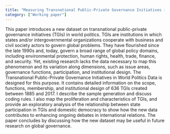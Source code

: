 ```yaml
---
title: "Measuring Transnational Public-Private Governance Initiatives in World Politics: A New Dataset"
category: ["Working paper"]
---
```

This paper introduces a new dataset on transnational public-private governance initiatives (TGIs) in
world politics. TGIs are institutions in which states and/or intergovernmental organizations cooperate
with business and civil society actors to govern global problems. They have flourished since the late
1990s and, today, govern a broad range of global policy domains, including environmental protection,
human rights, health, trade, finance, and security. Yet, existing research lacks the data necessary to
map this phenomenon and its variation along dimensions, such as issue areas, governance functions,
participation, and institutional design. The Transnational Public-Private Governance Initiatives in
World Politics Data is designed for this purpose. It contains detailed information on the scope, functions,
membership, and institutional design of 636 TGIs created between 1885 and 2017. I describe
the sample generation and discuss coding rules. I also map the proliferation and characteristics of
TGIs, and provide an exploratory analysis of the relationship between state participation in TGIs and
domestic democracy to show how the new data contributes to enhancing ongoing debates in international
relations. The paper concludes by discussing how the new dataset may be useful in future
research on global governance.
